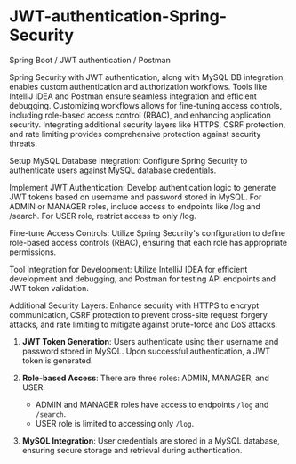 # JWT-authentication-Spring-Security
Spring Boot / JWT authentication / Postman

Spring Security with JWT authentication, along with MySQL DB integration, enables custom authentication and authorization workflows. Tools like IntelliJ IDEA and Postman ensure seamless integration and efficient debugging. Customizing workflows allows for fine-tuning access controls, including role-based access control (RBAC), and enhancing application security. Integrating additional security layers like HTTPS, CSRF protection, and rate limiting provides comprehensive protection against security threats.

Setup MySQL Database Integration: Configure Spring Security to authenticate users against MySQL database credentials.

Implement JWT Authentication: Develop authentication logic to generate JWT tokens based on username and password stored in MySQL. For ADMIN or MANAGER roles, include access to endpoints like /log and /search. For USER role, restrict access to only /log.

Fine-tune Access Controls: Utilize Spring Security's configuration to define role-based access controls (RBAC), ensuring that each role has appropriate permissions.

Tool Integration for Development: Utilize IntelliJ IDEA for efficient development and debugging, and Postman for testing API endpoints and JWT token validation.

Additional Security Layers: Enhance security with HTTPS to encrypt communication, CSRF protection to prevent cross-site request forgery attacks, and rate limiting to mitigate against brute-force and DoS attacks.


1. **JWT Token Generation**: Users authenticate using their username and password stored in MySQL. Upon successful authentication, a JWT token is generated.

2. **Role-based Access**: There are three roles: ADMIN, MANAGER, and USER. 
   - ADMIN and MANAGER roles have access to endpoints `/log` and `/search`.
   - USER role is limited to accessing only `/log`.

3. **MySQL Integration**: User credentials are stored in a MySQL database, ensuring secure storage and retrieval during authentication.

